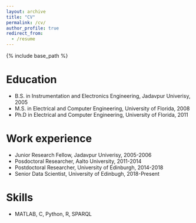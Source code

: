 ```yaml
---
layout: archive
title: "CV"
permalink: /cv/
author_profile: true
redirect_from:
  - /resume
---
```


{% include base_path %}

Education
======
* B.S. in Instrumentation and Electronics Engineering, Jadavpur Univerisy, 2005
* M.S. in Electrical and Computer Engineering, University of Florida, 2008
* Ph.D in Electrical and Computer Engineering, University of Florida, 2011

Work experience
======
* Junior Research Fellow, Jadavpur Univerisy, 2005-2006
* Posdoctoral Researcher, Aalto University, 2011-2014 
* Postdoctoral Researcher, University of Edinburgh, 2014-2018
* Senior Data Scientist, University of Edinbugh, 2018-Present

Skills
======
* MATLAB, C, Python, R, SPARQL
